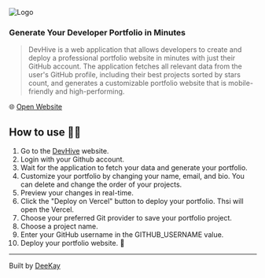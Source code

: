 ![Logo](https://user-images.githubusercontent.com/80641727/220139285-34c75609-5b8d-4a2a-9386-6d8f2b178040.jpg)

### Generate Your Developer Portfolio in Minutes

>DevHive is a web application that allows developers to create and deploy a professional portfolio website in minutes with just their GitHub account. The application fetches all relevant data from the user's GitHub profile, including their best projects sorted by stars count, and generates a customizable portfolio website that is mobile-friendly and high-performing.

🌐 [Open Website](https://devhive.me)

## How to use 👨‍💻

1. Go to the [DevHive](https://www.devhive.me/) website.
2. Login with your Github account.
3. Wait for the application to fetch your data and generate your portfolio.
4. Customize your portfolio by changing your name, email, and bio. You can delete and change the order of your projects.
5. Preview your changes in real-time.
6. Click the "Deploy on Vercel" button to deploy your portfolio. Thsi will open the Vercel.
7. Choose your preferred Git provider to save your portfolio project.
8. Choose a project name.
9. Enter your GitHub username in the GITHUB_USERNAME value.
10. Deploy your portfolio website. 🚀


---
Built by [DeeKay](https://www.linkedin.com/in/deekay1712/)
